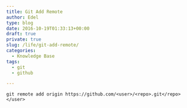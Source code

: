 ```yaml
---
title: Git Add Remote
author: Edel
type: blog
date: 2016-10-19T01:33:13+00:00
draft: true
private: true
slug: /life/git-add-remote/
categories:
  - Knowledge Base
tags:
  - git
  - github

---
```

`git remote add origin https://github.com/<user>/<repo>.git</repo></user>`


